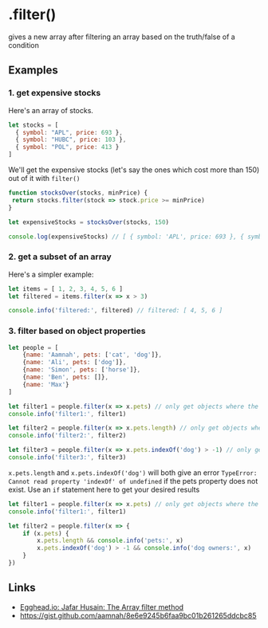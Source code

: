 # .filter()

gives a new array after filtering an array based on the truth/false of a condition

Examples
---
### 1. get expensive stocks
Here's an array of stocks. 

```javascript
let stocks = [
  { symbol: "APL", price: 693 },
  { symbol: "HUBC", price: 103 },
  { symbol: "POL", price: 413 }
]
```

We'll get the expensive stocks (let's say the ones which cost more than 150) out of it with `filter()`

```javascript
function stocksOver(stocks, minPrice) {
 return stocks.filter(stock => stock.price >= minPrice)
}

let expensiveStocks = stocksOver(stocks, 150)

console.log(expensiveStocks) // [ { symbol: 'APL', price: 693 }, { symbol: 'POL', price: 413 } ]
```

### 2. get a subset of an array
Here's a simpler example:

```javascript
let items = [ 1, 2, 3, 4, 5, 6 ]
let filtered = items.filter(x => x > 3)

console.info('filtered:', filtered) // filtered: [ 4, 5, 6 ]
```

### 3. filter based on object properties
```javascript
let people = [ 
	{name: 'Aamnah', pets: ['cat', 'dog']}, 
	{name: 'Ali', pets: ['dog']},
	{name: 'Simon', pets: ['horse']},
	{name: 'Ben', pets: []},
	{name: 'Max'}
]

let filter1 = people.filter(x => x.pets) // only get objects where the pets property exists
console.info('filter1:', filter1)

let filter2 = people.filter(x => x.pets.length) // only get objects where the pets property array has a value
console.info('filter2:', filter2)

let filter3 = people.filter(x => x.pets.indexOf('dog') > -1) // only get objects where the pets property contains a dog
console.info('filter3:', filter3)
```

`x.pets.length` and `x.pets.indexOf('dog')` will both give an error `TypeError: Cannot read property 'indexOf' of undefined` if the pets property does not exist. Use an `if` statement here to get your desired results

```javascript
let filter1 = people.filter(x => x.pets) // only get objects where the pets property exists
console.info('filter1:', filter1)

let filter2 = people.filter(x => {
	if (x.pets) {
		x.pets.length && console.info('pets:', x) 
		x.pets.indexOf('dog') > -1 && console.info('dog owners:', x)
	}
})
```

Links
---
- [Egghead.io: Jafar Husain: The Array filter method](https://egghead.io/lessons/javascript-the-array-filter-method)
- https://gist.github.com/aamnah/8e6e9245b6faa9bc01b261265ddcbc85